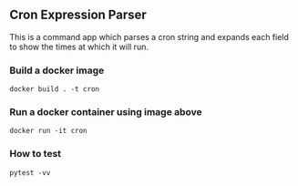 ## Cron Expression Parser
This is a command app which parses a cron string and expands each field to show the times at which it will run.

### Build a docker image
```
docker build . -t cron
```
### Run a docker container using image above
```
docker run -it cron
```
### How to test
```
pytest -vv
```
